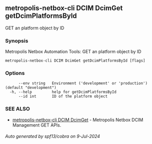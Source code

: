 ## metropolis-netbox-cli DCIM DcimGet getDcimPlatformsById

GET an platform object by ID

### Synopsis


Metropolis Netbox Automation Tools:
  GET an platform object by ID

```
metropolis-netbox-cli DCIM DcimGet getDcimPlatformsById [flags]
```

### Options

```
      --env string   Environment ('development' or 'production') (default "development")
  -h, --help         help for getDcimPlatformsById
      --id int       ID of the platform object
```

### SEE ALSO

* [metropolis-netbox-cli DCIM DcimGet]()	 - Metropolis Netbox DCIM Management GET APIs.

###### Auto generated by spf13/cobra on 9-Jul-2024
